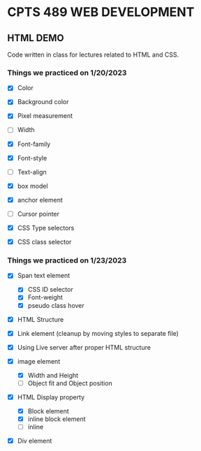 # CPTS 489  WEB DEVELOPMENT
## HTML DEMO
Code written in class for lectures related to HTML and CSS.

### Things we practiced on 1/20/2023
- [x] Color
- [x] Background color
- [x] Pixel measurement
- [ ] Width
- [x] Font-family
- [x] Font-style
- [ ] Text-align
- [x] box model
- [x] anchor element
- [ ] Cursor pointer
- [x] CSS Type selectors
- [x] CSS class selector


### Things we practiced on 1/23/2023
- [x] Span text element
    - [x] CSS ID selector
    - [x] Font-weight
    - [x] pseudo class hover
- [x] HTML Structure
- [x] Link element (cleanup by moving styles to separate file)
- [x] Using Live server after proper HTML structure
- [x] image element
    - [x] Width and Height
    - [ ] Object fit and Object position
- [x] HTML Display property
    - [x] Block element
    - [x] inline block element
    - [ ] inline
- [x] Div element

